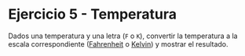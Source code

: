 # Ejercicio 5 - Temperatura

Dados una temperatura y una letra (`F` o `K`), convertir la temperatura a la escala correspondiente ([Fahrenheit](https://es.wikipedia.org/wiki/Grado_Fahrenheit) o [Kelvin](https://es.wikipedia.org/wiki/Kelvin)) y mostrar el resultado.
